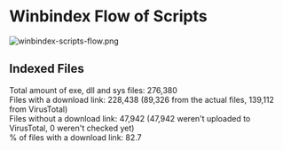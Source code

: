 # Winbindex Flow of Scripts

![winbindex-scripts-flow.png](winbindex-scripts-flow.png)

## Indexed Files

<!--FileStats-->
Total amount of exe, dll and sys files: 276,380  
Files with a download link: 228,438 (89,326 from the actual files, 139,112 from VirusTotal)  
Files without a download link: 47,942 (47,942 weren't uploaded to VirusTotal, 0 weren't checked yet)  
% of files with a download link: 82.7  
<!--/FileStats-->
